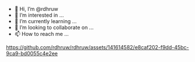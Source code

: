 - 👋 Hi, I’m @rdhruw
- 👀 I’m interested in ...
- 🌱 I’m currently learning ...
- 💞️ I’m looking to collaborate on ...
- 📫 How to reach me ...

<!---
rdhruw/rdhruw is a ✨ special ✨ repository because its `README.md` (this file) appears on your GitHub profile.
You can click the Preview link to take a look at your changes.
--->


https://github.com/rdhruw/rdhruw/assets/141614582/e8caf202-f9dd-45bc-9ca9-bd0055c4e2ee

